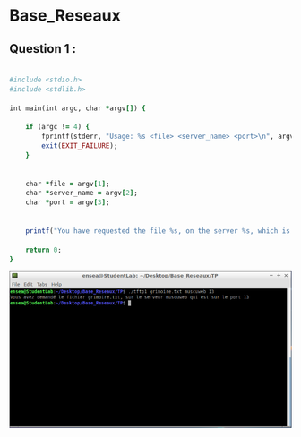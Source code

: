 # Base_Reseaux

## Question 1 :

```ruby

#include <stdio.h>
#include <stdlib.h>

int main(int argc, char *argv[]) {
    
    if (argc != 4) {
        fprintf(stderr, "Usage: %s <file> <server_name> <port>\n", argv[0]);
        exit(EXIT_FAILURE);
    }
    
    
    char *file = argv[1];
    char *server_name = argv[2];
    char *port = argv[3];


    printf("You have requested the file %s, on the server %s, which is on port %s\n", file, server_name, port);

    return 0;
}

```
![SCREENSHOT](Assets/TerminalQuestion1.png)
